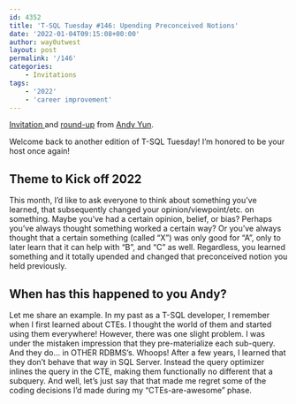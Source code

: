 ```yaml
---
id: 4352
title: 'T-SQL Tuesday #146: Upending Preconceived Notions'
date: '2022-01-04T09:15:08+00:00'
author: way0utwest
layout: post
permalink: '/146'
categories:
    - Invitations
tags:
    - '2022'
    - 'career improvement'
---
```


[Invitation ](https://sqlbek.wordpress.com/2022/01/04/t-sql-tuesday-146-upending-preconceived-notions/)and [round-up](https://sqlbek.wordpress.com/2022/01/24/t-sql-tuesday-146-round-up-upending-preconceived-notions/) from [Andy Yun](https://sqlbek.wordpress.com/).

Welcome back to another edition of T-SQL Tuesday! I’m honored to be your host once again!

## Theme to Kick off 2022

This month, I’d like to ask everyone to think about something you’ve learned, that subsequently changed your opinion/viewpoint/etc. on something. Maybe you’ve had a certain opinion, belief, or bias? Perhaps you’ve always thought something worked a certain way? Or you’ve always thought that a certain something (called “X”) was only good for “A”, only to later learn that it can help with “B”, and “C” as well. Regardless, you learned something and it totally upended and changed that preconceived notion you held previously.

## When has this happened to you Andy?

Let me share an example. In my past as a T-SQL developer, I remember when I first learned about CTEs. I thought the world of them and started using them everywhere! However, there was one slight problem. I was under the mistaken impression that they pre-materialize each sub-query. And they do… in OTHER RDBMS’s. Whoops! After a few years, I learned that they don’t behave that way in SQL Server. Instead the query optimizer inlines the query in the CTE, making them functionally no different that a subquery. And well, let’s just say that that made me regret some of the coding decisions I’d made during my “CTEs-are-awesome” phase.